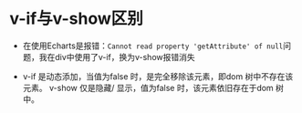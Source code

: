 # v-if与v-show区别

- 在使用Echarts是报错：`Cannot read property 'getAttribute' of null`问题，我在div中使用了v-if，换为v-show报错消失

- v-if 是动态添加，当值为false 时，是完全移除该元素，即dom 树中不存在该元素。 v-show 仅是隐藏/ 显示，值为false 时，该元素依旧存在于dom 树中。

